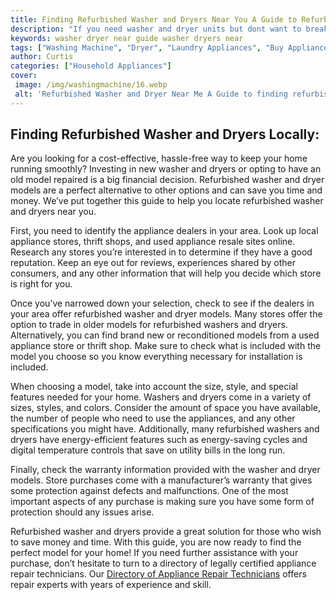 ```yaml
---
title: Finding Refurbished Washer and Dryers Near You A Guide to Refurbished Washer and Dryer Near Me
description: "If you need washer and dryer units but dont want to break the bank consider buying a refurbished model Well show you where to buy and what to look out for"
keywords: washer dryer near guide washer dryers near
tags: ["Washing Machine", "Dryer", "Laundry Appliances", "Buy Appliance", "Clean Appliance", "Appliance Guide"]
author: Curtis
categories: ["Household Appliances"]
cover: 
 image: /img/washingmachine/16.webp
 alt: 'Refurbished Washer and Dryer Near Me A Guide to finding refurbished washer and dryers near you'
---
```

## Finding Refurbished Washer and Dryers Locally: 
Are you looking for a cost-effective, hassle-free way to keep your home running smoothly? Investing in new washer and dryers or opting to have an old model repaired is a big financial decision. Refurbished washer and dryer models are a perfect alternative to other options and can save you time and money. We’ve put together this guide to help you locate refurbished washer and dryers near you. 

First, you need to identify the appliance dealers in your area. Look up local appliance stores, thrift shops, and used appliance resale sites online. Research any stores you’re interested in to determine if they have a good reputation. Keep an eye out for reviews, experiences shared by other consumers, and any other information that will help you decide which store is right for you. 

Once you’ve narrowed down your selection, check to see if the dealers in your area offer refurbished washer and dryer models. Many stores offer the option to trade in older models for refurbished washers and dryers. Alternatively, you can find brand new or reconditioned models from a used appliance store or thrift shop. Make sure to check what is included with the model you choose so you know everything necessary for installation is included. 

When choosing a model, take into account the size, style, and special features needed for your home. Washers and dryers come in a variety of sizes, styles, and colors. Consider the amount of space you have available, the number of people who need to use the appliances, and any other specifications you might have. Additionally, many refurbished washers and dryers have energy-efficient features such as energy-saving cycles and digital temperature controls that save on utility bills in the long run. 

Finally, check the warranty information provided with the washer and dryer models. Store purchases come with a manufacturer’s warranty that gives some protection against defects and malfunctions. One of the most important aspects of any purchase is making sure you have some form of protection should any issues arise. 

Refurbished washer and dryers provide a great solution for those who wish to save money and time. With this guide, you are now ready to find the perfect model for your home! If you need further assistance with your purchase, don’t hesitate to turn to a directory of legally certified appliance repair technicians. Our [Directory of Appliance Repair Technicians](./pages/appliance-repair-technicians) offers repair experts with years of experience and skill.
